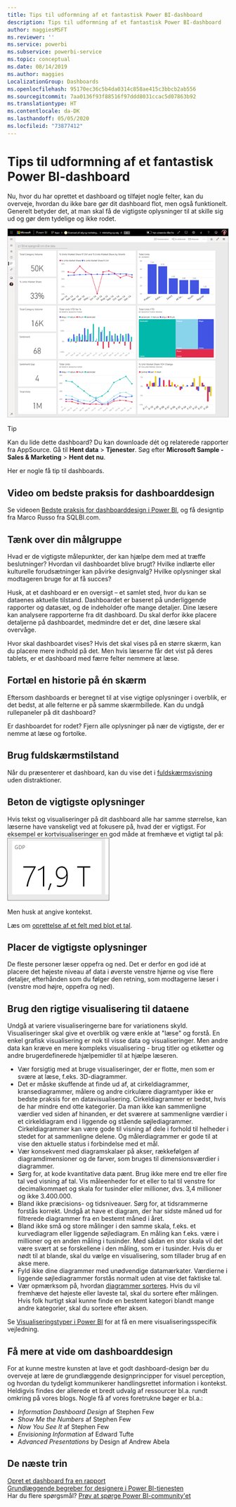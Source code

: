 ```yaml
---
title: Tips til udformning af et fantastisk Power BI-dashboard
description: Tips til udformning af et fantastisk Power BI-dashboard
author: maggiesMSFT
ms.reviewer: ''
ms.service: powerbi
ms.subservice: powerbi-service
ms.topic: conceptual
ms.date: 08/14/2019
ms.author: maggies
LocalizationGroup: Dashboards
ms.openlocfilehash: 95170ec36c5b4da0314c858ae415c3bbcb2ab556
ms.sourcegitcommit: 7aa0136f93f88516f97ddd8031ccac5d07863b92
ms.translationtype: HT
ms.contentlocale: da-DK
ms.lasthandoff: 05/05/2020
ms.locfileid: "73877412"
---
```

# <a name="tips-for-designing-a-great-power-bi-dashboard"></a>Tips til udformning af et fantastisk Power BI-dashboard
Nu, hvor du har oprettet et dashboard og tilføjet nogle felter, kan du overveje, hvordan du ikke bare gør dit dashboard flot, men også funktionelt. Generelt betyder det, at man skal få de vigtigste oplysninger til at skille sig ud og gør dem tydelige og ikke rodet.

![Dashboard med eksempel på marketing og salg](media/service-dashboards-design-tips/power-bi-marketing-sample-dashboard.png)

> [!TIP]
> Kan du lide dette dashboard? Du kan downloade dét og relaterede rapporter fra AppSource. Gå til **Hent data** > **Tjenester**. Søg efter **Microsoft Sample - Sales & Marketing** > **Hent det nu**.

Her er nogle få tip til dashboards.

## <a name="dashboard-design-best-practices-video"></a>Video om bedste praksis for dashboarddesign

Se videoen [Bedste praksis for dashboarddesign i Power BI](https://www.youtube.com/watch?v=-tdkUYrzrio), og få designtip fra Marco Russo fra SQLBI.com.

## <a name="consider-your-audience"></a>Tænk over din målgruppe
Hvad er de vigtigste målepunkter, der kan hjælpe dem med at træffe beslutninger? Hvordan vil dashboardet blive brugt? Hvilke indlærte eller kulturelle forudsætninger kan påvirke designvalg? Hvilke oplysninger skal modtageren bruge for at få succes?

Husk, at et dashboard er en oversigt – et samlet sted, hvor du kan se dataenes aktuelle tilstand. Dashboardet er baseret på underliggende rapporter og datasæt, og de indeholder ofte mange detaljer. Dine læsere kan analysere rapporterne fra dit dashboard. Du skal derfor ikke placere detaljerne på dashboardet, medmindre det er det, dine læsere skal overvåge.

Hvor skal dashboardet vises? Hvis det skal vises på en større skærm, kan du placere mere indhold på det. Men hvis læserne får det vist på deres tablets, er et dashboard med færre felter nemmere at læse.

## <a name="tell-a-story-on-one-screen"></a>Fortæl en historie på én skærm
Eftersom dashboards er beregnet til at vise vigtige oplysninger i overblik, er det bedst, at alle felterne er på samme skærmbillede. Kan du undgå rullepaneler på dit dashboard?

Er dashboardet for rodet?  Fjern alle oplysninger på nær de vigtigste, der er nemme at læse og fortolke.

## <a name="make-use-of-full-screen-mode"></a>Brug fuldskærmstilstand
Når du præsenterer et dashboard, kan du vise det i [fuldskærmsvisning](consumer/end-user-focus.md) uden distraktioner.

## <a name="accent-the-most-important-information"></a>Beton de vigtigste oplysninger
Hvis tekst og visualiseringer på dit dashboard alle har samme størrelse, kan læserne have vanskeligt ved at fokusere på, hvad der er vigtigst. For eksempel er kortvisualiseringer en god måde at fremhæve et vigtigt tal på:  
![Kortvisualisering](media/service-dashboards-design-tips/pbi_card.png)

Men husk at angive kontekst.  

Læs om [oprettelse af et felt med blot et tal](visuals/power-bi-visualization-card.md).

## <a name="place-the-most-important-information"></a>Placer de vigtigste oplysninger
De fleste personer læser oppefra og ned. Det er derfor en god idé at placere det højeste niveau af data i øverste venstre hjørne og vise flere detaljer, efterhånden som du følger den retning, som modtagerne læser i (venstre mod højre, oppefra og ned).

## <a name="use-the-right-visualization-for-the-data"></a>Brug den rigtige visualisering til dataene
Undgå at variere visualiseringerne bare for variationens skyld.  Visualiseringer skal give et overblik og være enkle at "læse" og forstå.  En enkel grafisk visualisering er nok til visse data og visualiseringer. Men andre data kan kræve en mere kompleks visualisering - brug titler og etiketter og andre brugerdefinerede hjælpemidler til at hjælpe læseren.  

* Vær forsigtig med at bruge visualiseringer, der er flotte, men som er svære at læse, f.eks. 3D-diagrammer. 
* Det er måske skuffende at finde ud af, at cirkeldiagrammer, kransediagrammer, målere og andre cirkulære diagramtyper ikke er bedste praksis for en datavisualisering. Cirkeldiagrammer er bedst, hvis de har mindre end otte kategorier. Da man ikke kan sammenligne værdier ved siden af hinanden, er det sværere at sammenligne værdier i et cirkeldiagram end i liggende og stående søjlediagrammer. Cirkeldiagrammer kan være gode til visning af dele i forhold til helheder i stedet for at sammenligne delene. Og målerdiagrammer er gode til at vise den aktuelle status i forbindelse med et mål.
* Vær konsekvent med diagramskalaer på akser, rækkefølgen af diagramdimensioner og de farver, som bruges til dimensionsværdier i diagrammer.
* Sørg for, at kode kvantitative data pænt. Brug ikke mere end tre eller fire tal ved visning af tal. Vis måleenheder for et eller to tal til venstre for decimalkommaet og skala for tusinder eller millioner, dvs. 3,4 millioner og ikke 3.400.000.
* Bland ikke præcisions- og tidsniveauer. Sørg for, at tidsrammerne forstås korrekt. Undgå at have et diagram, der har sidste måned ud for filtrerede diagrammer fra en bestemt måned i året.
* Bland ikke små og store målinger i den samme skala, f.eks. et kurvediagram eller liggende søjlediagram. En måling kan f.eks. være i millioner og en anden måling i tusinder. Med sådan en stor skala vil det være svært at se forskellene i den måling, som er i tusinder. Hvis du er nødt til at blande, skal du vælge en visualisering, som tillader brug af en akse mere.
* Fyld ikke dine diagrammer med unødvendige datamærkater. Værdierne i liggende søjlediagrammer forstås normalt uden at vise det faktiske tal.
* Vær opmærksom på, hvordan [diagrammer sorteres](consumer/end-user-change-sort.md). Hvis du vil fremhæve det højeste eller laveste tal, skal du sortere efter målingen. Hvis folk hurtigt skal kunne finde en bestemt kategori blandt mange andre kategorier, skal du sortere efter aksen.  

Se [Visualiseringstyper i Power BI](visuals/power-bi-visualization-types-for-reports-and-q-and-a.md) for at få en mere visualiseringsspecifik vejledning.  

## <a name="learn-more-about-dashboard-design"></a>Få mere at vide om dashboarddesign
For at kunne mestre kunsten at lave et godt dashboard-design bør du overveje at lære de grundlæggende designprincipper for visuel perception, og hvordan du tydeligt kommunikerer handlingsrettet information i kontekst. Heldigvis findes der allerede et bredt udvalg af ressourcer bl.a. rundt omkring på vores blogs. Nogle få af vores foretrukne bøger er bl.a.:

* *Information Dashboard Design* af Stephen Few  
* *Show Me the Numbers* af Stephen Few  
* *Now You See It* af Stephen Few  
* *Envisioning Information* af Edward Tufte  
* *Advanced Presentations* by Design af Andrew Abela   

## <a name="next-steps"></a>De næste trin
[Opret et dashboard fra en rapport](service-dashboard-create.md)  
[Grundlæggende begreber for designere i Power BI-tjenesten](service-basic-concepts.md)  
Har du flere spørgsmål? [Prøv at spørge Power BI-community'et](https://community.powerbi.com/)
